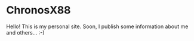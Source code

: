 # ChronosX88
Hello! This is my personal site. Soon, I publish some information about me and others... :-)
